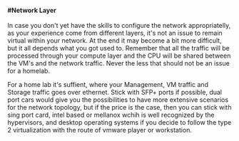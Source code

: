 **#Network Layer**<br><br>
In case you don't yet have the skills to configure the network appropriatelly, as your experience come from different layers, it's not an issue to remain virtual within your network. At the end it may become a bit more difficult, but it all depends what you got used to. Remember that all the traffic will be processed through your compute layer and the CPU will be shared between the VM's and the network traffic. Never the less that should not be an issue for a homelab.<br>

For a home lab it's suffient, where your Management, VM traffic and Storage traffic goes over ethernet. Stick with SFP+ ports if possible, dual port cars would give you the possibilities to have more extensive scenarios for the network topology, but if the price is the case, then you can stick with sing port card, intel based or mellanox wchih is well recognized by the hypervisors, and desktop operating systems if you decide to follow the type 2 virtualization with the route of vmware player or workstation.
